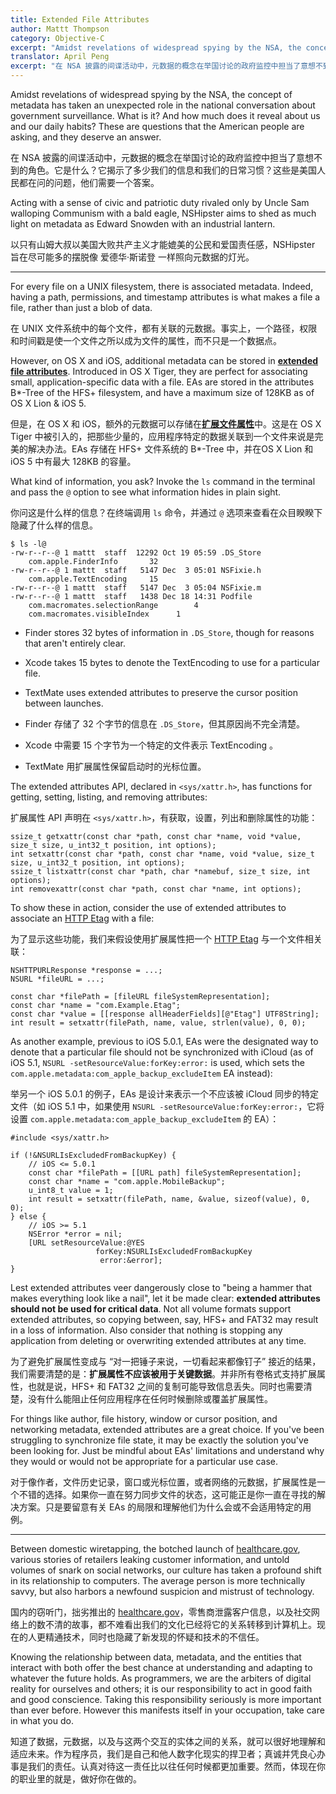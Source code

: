 ```yaml
---
title: Extended File Attributes
author: Mattt Thompson
category: Objective-C
excerpt: "Amidst revelations of widespread spying by the NSA, the concept of metadata has taken an unexpected role in the national conversation about government surveillance. What is it? And how much does it reveal about us and our daily habits? These are questions that the American people are asking, and they deserve an answer."
translator: April Peng
excerpt: "在 NSA 披露的间谍活动中，元数据的概念在举国讨论的政府监控中担当了意想不到的角色。它是什么？它揭示了多少我们的信息和我们的日常习惯？这些是美国人民都在问的问题，他们需要一个答案。"
---
```


Amidst revelations of widespread spying by the NSA, the concept of metadata has taken an unexpected role in the national conversation about government surveillance. What is it? And how much does it reveal about us and our daily habits? These are questions that the American people are asking, and they deserve an answer.

在 NSA 披露的间谍活动中，元数据的概念在举国讨论的政府监控中担当了意想不到的角色。它是什么？它揭示了多少我们的信息和我们的日常习惯？这些是美国人民都在问的问题，他们需要一个答案。

Acting with a sense of civic and patriotic duty rivaled only by Uncle Sam walloping Communism with a bald eagle, NSHipster aims to shed as much light on metadata as Edward Snowden with an industrial lantern.

以只有山姆大叔以美国大败共产主义才能媲美的公民和爱国责任感，NSHipster 旨在尽可能多的摆脱像 爱德华·斯诺登 一样照向元数据的灯光。

* * *

For every file on a UNIX filesystem, there is associated metadata. Indeed, having a path, permissions, and timestamp attributes is what makes a file a file, rather than just a blob of data.

在 UNIX 文件系统中的每个文件，都有关联的元数据。事实上，一个路径，权限和时间戳是使一个文件之所以成为文件的属性，而不只是一个数据点。

However, on OS X and iOS, additional metadata can be stored in [**extended file attributes**](http://en.wikipedia.org/wiki/Extended_file_attributes). Introduced in OS X Tiger, they are perfect for associating small, application-specific data with a file. EAs are stored in the attributes B*-Tree of the HFS+ filesystem, and have a maximum size of 128KB as of OS X Lion & iOS 5.

但是，在 OS X 和 iOS，额外的元数据可以存储在[**扩展文件属性**](http://en.wikipedia.org/wiki/Extended_file_attributes)中。这是在 OS X Tiger 中被引入的，把那些少量的，应用程序特定的数据关联到一个文件来说是完美的解决办法。EAs 存储在 HFS+ 文件系统的 B*-Tree 中，并在OS X Lion 和 iOS 5 中有最大 128KB 的容量。

What kind of information, you ask? Invoke the `ls` command in the terminal and pass the `@` option to see what information hides in plain sight.

你问这是什么样的信息？在终端调用 `ls` 命令，并通过 `@` 选项来查看在众目睽睽下隐藏了什么样的信息。

~~~
$ ls -l@
-rw-r--r--@ 1 mattt  staff  12292 Oct 19 05:59 .DS_Store
	com.apple.FinderInfo	   32
-rw-r--r--@ 1 mattt  staff   5147 Dec  3 05:01 NSFixie.h
	com.apple.TextEncoding	   15
-rw-r--r--@ 1 mattt  staff   5147 Dec  3 05:04 NSFixie.m
-rw-r--r--@ 1 mattt  staff   1438 Dec 18 14:31 Podfile
	com.macromates.selectionRange	     4
	com.macromates.visibleIndex	     1
~~~

- Finder stores 32 bytes of information in `.DS_Store`, though for reasons that aren't entirely clear.
- Xcode takes 15 bytes to denote the TextEncoding to use for a particular file.
- TextMate uses extended attributes to preserve the cursor position between launches.

- Finder 存储了 32 个字节的信息在 `.DS_Store`，但其原因尚不完全清楚。
- Xcode 中需要 15 个字节为一个特定的文件表示 TextEncoding 。
- TextMate 用扩展属性保留启动时的光标位置。

The extended attributes API, declared in `<sys/xattr.h>`, has functions for getting, setting, listing, and removing attributes:

扩展属性 API 声明在 `<sys/xattr.h>`，有获取，设置，列出和删除属性的功能：

~~~{objective-c}
ssize_t getxattr(const char *path, const char *name, void *value, size_t size, u_int32_t position, int options);
int setxattr(const char *path, const char *name, void *value, size_t size, u_int32_t position, int options);
ssize_t listxattr(const char *path, char *namebuf, size_t size, int options);
int removexattr(const char *path, const char *name, int options);
~~~

To show these in action, consider the use of extended attributes to associate an [HTTP Etag](http://en.wikipedia.org/wiki/HTTP_ETag) with a file:

为了显示这些功能，我们来假设使用扩展属性把一个 [HTTP Etag](http://en.wikipedia.org/wiki/HTTP_ETag) 与一个文件相关联：

~~~{objective-c}
NSHTTPURLResponse *response = ...;
NSURL *fileURL = ...;

const char *filePath = [fileURL fileSystemRepresentation];
const char *name = "com.Example.Etag";
const char *value = [[response allHeaderFields][@"Etag"] UTF8String];
int result = setxattr(filePath, name, value, strlen(value), 0, 0);
~~~

As another example, previous to iOS 5.0.1, EAs were the designated way to denote that a particular file should not be synchronized with iCloud (as of iOS 5.1, `NSURL -setResourceValue:forKey:error:` is used, which sets the `com.apple.metadata:com_apple_backup_excludeItem` EA instead):

举另一个 iOS 5.0.1 的例子，EAs 是设计来表示一个不应该被 iCloud  同步的特定文件（如 iOS 5.1 中，如果使用 `NSURL -setResourceValue:forKey:error:`，它将设置 `com.apple.metadata:com_apple_backup_excludeItem` 的 EA）：

~~~{objective-c}
#include <sys/xattr.h>

if (!&NSURLIsExcludedFromBackupKey) {
    // iOS <= 5.0.1
    const char *filePath = [[URL path] fileSystemRepresentation];
    const char *name = "com.apple.MobileBackup";
    u_int8_t value = 1;
    int result = setxattr(filePath, name, &value, sizeof(value), 0, 0);
} else {
    // iOS >= 5.1
    NSError *error = nil;
    [URL setResourceValue:@YES
                   forKey:NSURLIsExcludedFromBackupKey
                    error:&error];
}
~~~

Lest extended attributes veer dangerously close to "being a hammer that makes everything look like a nail", let it be made clear: **extended attributes should not be used for critical data**. Not all volume formats support extended attributes, so copying between, say, HFS+ and FAT32 may result in a loss of information. Also consider that nothing is stopping any application from deleting or overwriting extended attributes at any time.

为了避免扩展属性变成与 “对一把锤子来说，一切看起来都像钉子” 接近的结果，我们需要清楚的是：**扩展属性不应该被用于关键数据**。并非所有卷格式支持扩展属性，也就是说，HFS+ 和 FAT32 之间的复制可能导致信息丢失。同时也需要清楚，没有什么能阻止任何应用程序在任何时候删除或覆盖扩展属性。

For things like author, file history, window or cursor position, and networking metadata, extended attributes are a great choice. If you've been struggling to synchronize file state, it may be exactly the solution you've been looking for. Just be mindful about EAs' limitations and understand why they would or would not be appropriate for a particular use case.

对于像作者，文件历史记录，窗口或光标位置，或者网络的元数据，扩展属性是一个不错的选择。如果你一直在努力同步文件的状态，这可能正是你一直在寻找的解决方案。只是要留意有关 EAs 的局限和理解他们为什么会或不会适用特定的用例。

* * *

Between domestic wiretapping, the botched launch of [healthcare.gov](https://www.healthcare.gov), various stories of retailers leaking customer information, and untold volumes of snark on social networks, our culture has taken a profound shift in its relationship to computers. The average person is more technically savvy, but also harbors a newfound suspicion and mistrust of technology.

国内的窃听门，拙劣推出的 [healthcare.gov](https://www.healthcare.gov)，零售商泄露客户信息，以及社交网络上的数不清的故事，都不难看出我们的文化已经将它的关系转移到计算机上。现在的人更精通技术，同时也隐藏了新发现的怀疑和技术的不信任。

Knowing the relationship between data, metadata, and the entities that interact with both offer the best chance at understanding and adapting to whatever the future holds. As programmers, we are the arbiters of digital reality for ourselves and others; it is our responsibility to act in good faith and good conscience. Taking this responsibility seriously is more important than ever before. However this manifests itself in your occupation, take care in what you do.

知道了数据，元数据，以及与这两个交互的实体之间的关系，就可以很好地理解和适应未来。作为程序员，我们是自己和他人数字化现实的捍卫者；真诚并凭良心办事是我们的责任。认真对待这一责任比以往任何时候都更加重要。然而，体现在你的职业里的就是，做好你在做的。
